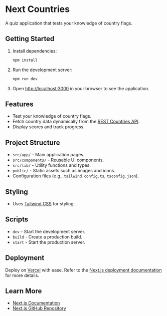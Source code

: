 # Next Countries

A quiz application that tests your knowledge of country flags.

## Getting Started

1. Install dependencies:
   ```bash
   npm install
   ```
2. Run the development server:
   ```bash
   npm run dev
   ```
3. Open [http://localhost:3000](http://localhost:3000) in your browser to see the application.

## Features

- Test your knowledge of country flags.
- Fetch country data dynamically from the [REST Countries API](https://restcountries.com/).
- Display scores and track progress.

## Project Structure

- `src/app/` - Main application pages.
- `src/components/` - Reusable UI components.
- `src/lib/` - Utility functions and types.
- `public/` - Static assets such as images and icons.
- Configuration files (e.g., `tailwind.config.ts`, `tsconfig.json`).

## Styling

- Uses [Tailwind CSS](https://tailwindcss.com/) for styling.

## Scripts

- `dev` - Start the development server.
- `build` - Create a production build.
- `start` - Start the production server.

## Deployment

Deploy on [Vercel](https://vercel.com/) with ease. Refer to the [Next.js deployment documentation](https://nextjs.org/docs/app/building-your-application/deploying) for more details.

## Learn More

- [Next.js Documentation](https://nextjs.org/docs)
- [Next.js GitHub Repository](https://github.com/vercel/next.js)
